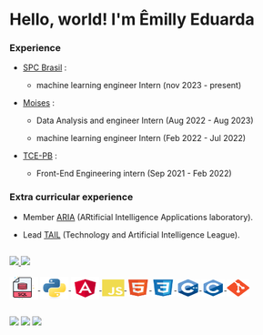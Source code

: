 # Hello, world! I'm Êmilly Eduarda

### Experience

- [SPC Brasil](https://www.spcbrasil.org.br/) : 
    - machine learning engineer Intern (nov 2023 - present)
      

- [Moises](https://moises.ai/) : 
    - Data Analysis and engineer Intern (Aug 2022 - Aug 2023)

    - machine learning engineer Intern (Feb 2022 - Jul 2022)


- [TCE-PB](https://tce.pb.gov.br/) :
    - Front-End Engineering intern (Sep 2021 - Feb 2022)


### Extra curricular experience

- Member [ARIA](https://aria.ci.ufpb.br/en/sobre/) (ARtificial Intelligence Applications laboratory).

- Lead <a href="https://github.com/TailUFPB">TAIL<a> (Technology and Artificial Intelligence League).

##
    

 <div>
  <a href="https://github.com/emillyedu">
  <img height="168em" src="https://github-readme-stats.vercel.app/api?username=emillyedu&show_icons=true&theme=dracula&include_all_commits=true&count_private=true"/>
  <img height="168em" src="https://github-readme-stats.vercel.app/api/top-langs/?username=emillyedu&layout=compact&langs_count=16&theme=dracula"/>
</div>
<div style="display: inline_block"><br>
  <img align="center" alt="emilly-SQL" height="40" width="50" src="https://github.com/emillyedu/emillyedu/blob/main/icons%20md-github/icons8-sql-64.png">
  <img align="center" alt="emilly-Python" height="40" width="50" src="https://raw.githubusercontent.com/devicons/devicon/master/icons/python/python-original.svg">
  <img align="center" alt="emilly-Angular" height="40" width="50" src="https://github.com/emillyedu/emillyedu/blob/main/icons%20md-github/angular.svg">  
  <img align="center" alt="emilly-Js" height="30" width="40" src="https://raw.githubusercontent.com/devicons/devicon/master/icons/javascript/javascript-plain.svg">
  <img align="center" alt="emilly-HTML" height="30" width="40" src="https://raw.githubusercontent.com/devicons/devicon/master/icons/html5/html5-original.svg">
  <img align="center" alt="emilly-CSS" height="30" width="40" src="https://raw.githubusercontent.com/devicons/devicon/master/icons/css3/css3-original.svg">
  <img align="center" alt="emilly-C" height="30" width="40" src="https://raw.githubusercontent.com/devicons/devicon/master/icons/cplusplus/cplusplus-original.svg">
  <img align="center" alt="emilly-C" height="30" width="40" src="https://raw.githubusercontent.com/devicons/devicon/master/icons/c/c-original.svg">
  <img align="center" alt="emilly-Git" height="30" width="40" src="https://raw.githubusercontent.com/devicons/devicon/master/icons/git/git-original.svg">
</div>
  
  ##
 
<div> 
  <a href="https://instagram.com/emillyec" target="_blank"><img src="https://img.shields.io/badge/-Instagram-%23E4405F?style=for-the-badge&logo=instagram&logoColor=white" target="_blank"></a>
  <a href="https://www.linkedin.com/in/emilly-eduarda/" target="_blank"><img src="https://img.shields.io/badge/-LinkedIn-%230077B5?style=for-the-badge&logo=linkedin&logoColor=white" target="_blank"></a> 
  <a href = "mailto:emillysilvasc@gmail.com"><img src="https://img.shields.io/badge/-Gmail-A52A2A?style=for-the-badge&logo=gmail&logoColor=white" target="_blank"></a>
 
 <!-- ![Snake animation](https://github.com/emillyedu/emillyedu/blob/output/github-contribution-grid-snake.svg) -->
 
</div>
